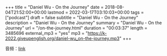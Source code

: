 +++
title = "Daniel Wu - On the Journey"
date = 2018-08-04T21:52:00+00:00
lastmod = 2022-03-17T03:10:03+00:00
tags = ["podcast"]
draft = false
subtitle = "Daniel Wu - On the Journey"
description = "Daniel Wu - On the Journey"
summary = "Daniel Wu - On the Journey"
url = "/on-the-journey.html"
duration = "00:03:37"
length = 3485696
external_mp3 = "yes"
mp3 = "https://k-2022.giveupenglish.org/daniel-wu_on-the-journey.mp3"
+++

音频：[link](https://k-2022.giveupenglish.org/daniel-wu_on-the-journey.mp3)